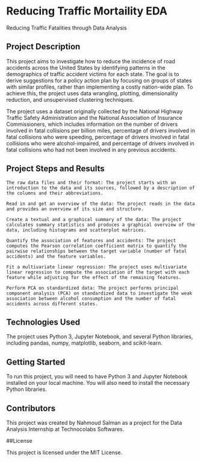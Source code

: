 # Reducing Traffic Mortaility EDA

Reducing Traffic Fatalities through Data Analysis

## Project Description

This project aims to investigate how to reduce the incidence of road accidents across the United States by identifying patterns in the demographics of traffic accident victims for each state. The goal is to derive suggestions for a policy action plan by focusing on groups of states with similar profiles, rather than implementing a costly nation-wide plan. To achieve this, the project uses data wrangling, plotting, dimensionality reduction, and unsupervised clustering techniques.

The project uses a dataset originally collected by the National Highway Traffic Safety Administration and the National Association of Insurance Commissioners, which includes information on the number of drivers involved in fatal collisions per billion miles, percentage of drivers involved in fatal collisions who were speeding, percentage of drivers involved in fatal collisions who were alcohol-impaired, and percentage of drivers involved in fatal collisions who had not been involved in any previous accidents.

## Project Steps and Results

    The raw data files and their format: The project starts with an introduction to the data and its sources, followed by a description of the columns and their abbreviations.

    Read in and get an overview of the data: The project reads in the data and provides an overview of its size and structure.

    Create a textual and a graphical summary of the data: The project calculates summary statistics and produces a graphical overview of the data, including histograms and scatterplot matrices.

    Quantify the association of features and accidents: The project computes the Pearson correlation coefficient matrix to quantify the pairwise relationships between the target variable (number of fatal accidents) and the feature variables.

    Fit a multivariate linear regression: The project uses multivariate linear regression to compute the association of the target with each feature while adjusting for the effect of the remaining features.

    Perform PCA on standardized data: The project performs principal component analysis (PCA) on standardized data to investigate the weak association between alcohol consumption and the number of fatal accidents across different states.

## Technologies Used

The project uses Python 3, Jupyter Notebook, and several Python libraries, including pandas, numpy, matplotlib, seaborn, and scikit-learn.

## Getting Started

To run this project, you will need to have Python 3 and Jupyter Notebook installed on your local machine. You will also need to install the necessary Python libraries.

## Contributors

This project was created by Nahmoud Salman as a project for the Data Analysis Internship at Technocolabs Softwares.

##License

This project is licensed under the MIT License.
